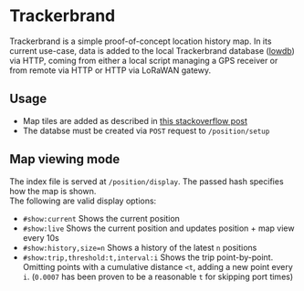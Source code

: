 # Trackerbrand
Trackerbrand is a simple proof-of-concept location history map. In its current use-case, data is added to the local Trackerbrand database ([lowdb](https://github.com/typicode/lowdb)) via HTTP, coming from either a local script managing a GPS receiver or from remote via HTTP or HTTP via LoRaWAN gatewy.

## Usage
* Map tiles are added as described in [this stackoverflow post](https://stackoverflow.com/a/43608920)
* The databse must be created via `POST` request to `/position/setup`

## Map viewing mode
The index file is served at `/position/display`. The passed hash specifies how the map is shown.   
The following are valid display options:
* `#show:current` Shows the current position
* `#show:live` Shows the current position and updates position + map view every 10s
* `#show:history,size=n` Shows a history of the latest `n` positions
* `#show:trip,threshold:t,interval:i` Shows the trip point-by-point. Omitting points with a cumulative distance `<t`, adding a new point every `i`. (`0.0007` has been proven to be a reasonable `t` for skipping port times)
